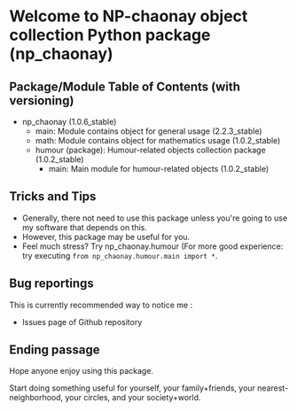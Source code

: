 # Welcome to NP-chaonay object collection Python package (np_chaonay)

## Package/Module Table of Contents (with versioning)
+ np_chaonay (1.0.6_stable)
	- main: Module contains object for general usage (2.2.3_stable)
	- math: Module contains object for mathematics usage (1.0.2_stable)
	+ humour (package): Humour-related objects collection package (1.0.2_stable)
		- main: Main module for humour-related objects (1.0.2_stable)

## Tricks and Tips
- Generally, there not need to use this package unless you're going to use
  my software that depends on this.
- However, this package may be useful for you.
- Feel much stress? Try np_chaonay.humour (For more good experience:
  try executing `from np_chaonay.humour.main import *`.

## Bug reportings
This is currently recommended way to notice me :
- Issues page of Github repository

## Ending passage
Hope anyone enjoy using this package.

Start doing something useful for yourself, your family+friends, your nearest-neighborhood, your circles, and your society+world.
